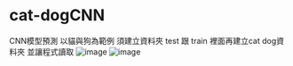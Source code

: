 # cat-dogCNN
CNN模型預測 以貓與狗為範例
須建立資料夾 test 跟 train 裡面再建立cat dog資料夾 並讓程式讀取
![image](https://github.com/YichenLu0719/cat-dogCNN/assets/120069108/f4e8b888-a3a4-4c8a-b14a-fe6773f9886a)
![image](https://github.com/YichenLu0719/cat-dogCNN/assets/120069108/cb6cc514-e80b-433e-8afb-2dd80d5c397f)
